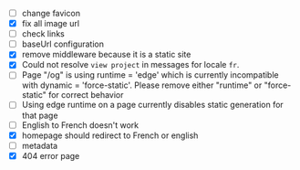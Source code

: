
- [ ] change favicon
- [x] fix all image url
- [ ] check links
- [ ] baseUrl configuration
- [x] remove middleware because it is a static site
- [x]  Could not resolve `view project` in messages for locale `fr`.
- [ ] Page "/og" is using runtime = 'edge' which is currently incompatible with dynamic = 'force-static'. Please remove either "runtime" or "force-static" for correct behavior
- [ ] Using edge runtime on a page currently disables static generation for that page
- [ ] English to French doesn't work
- [x] homepage should redirect to French or english
- [ ] metadata
- [x] 404 error page